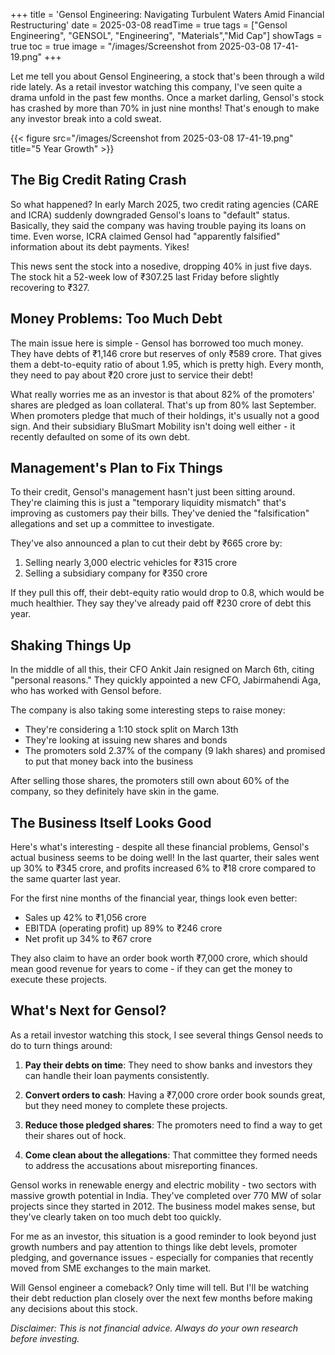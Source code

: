 +++
title = 'Gensol Engineering: Navigating Turbulent Waters Amid Financial Restructuring'
date = 2025-03-08
readTime = true
tags = ["Gensol Engineering", "GENSOL", "Engineering", "Materials","Mid Cap"]
showTags = true
toc = true
image = "/images/Screenshot from 2025-03-08 17-41-19.png"
+++


Let me tell you about Gensol Engineering, a stock that's been through a wild ride lately. As a retail investor watching this company, I've seen quite a drama unfold in the past few months. Once a market darling, Gensol's stock has crashed by more than 70% in just nine months! That's enough to make any investor break into a cold sweat.

{{< figure src="/images/Screenshot from 2025-03-08 17-41-19.png" title="5 Year Growth" >}}

## The Big Credit Rating Crash

So what happened? In early March 2025, two credit rating agencies (CARE and ICRA) suddenly downgraded Gensol's loans to "default" status. Basically, they said the company was having trouble paying its loans on time. Even worse, ICRA claimed Gensol had "apparently falsified" information about its debt payments. Yikes!

This news sent the stock into a nosedive, dropping 40% in just five days. The stock hit a 52-week low of ₹307.25 last Friday before slightly recovering to ₹327.

## Money Problems: Too Much Debt

The main issue here is simple - Gensol has borrowed too much money. They have debts of ₹1,146 crore but reserves of only ₹589 crore. That gives them a debt-to-equity ratio of about 1.95, which is pretty high. Every month, they need to pay about ₹20 crore just to service their debt!

What really worries me as an investor is that about 82% of the promoters' shares are pledged as loan collateral. That's up from 80% last September. When promoters pledge that much of their holdings, it's usually not a good sign. And their subsidiary BluSmart Mobility isn't doing well either - it recently defaulted on some of its own debt.

## Management's Plan to Fix Things

To their credit, Gensol's management hasn't just been sitting around. They're claiming this is just a "temporary liquidity mismatch" that's improving as customers pay their bills. They've denied the "falsification" allegations and set up a committee to investigate.

They've also announced a plan to cut their debt by ₹665 crore by:
1. Selling nearly 3,000 electric vehicles for ₹315 crore
2. Selling a subsidiary company for ₹350 crore

If they pull this off, their debt-equity ratio would drop to 0.8, which would be much healthier. They say they've already paid off ₹230 crore of debt this year.

## Shaking Things Up

In the middle of all this, their CFO Ankit Jain resigned on March 6th, citing "personal reasons." They quickly appointed a new CFO, Jabirmahendi Aga, who has worked with Gensol before.

The company is also taking some interesting steps to raise money:
- They're considering a 1:10 stock split on March 13th
- They're looking at issuing new shares and bonds
- The promoters sold 2.37% of the company (9 lakh shares) and promised to put that money back into the business

After selling those shares, the promoters still own about 60% of the company, so they definitely have skin in the game.

## The Business Itself Looks Good

Here's what's interesting - despite all these financial problems, Gensol's actual business seems to be doing well! In the last quarter, their sales went up 30% to ₹345 crore, and profits increased 6% to ₹18 crore compared to the same quarter last year.

For the first nine months of the financial year, things look even better:
- Sales up 42% to ₹1,056 crore
- EBITDA (operating profit) up 89% to ₹246 crore
- Net profit up 34% to ₹67 crore

They also claim to have an order book worth ₹7,000 crore, which should mean good revenue for years to come - if they can get the money to execute these projects.

## What's Next for Gensol?

As a retail investor watching this stock, I see several things Gensol needs to do to turn things around:

1. **Pay their debts on time**: They need to show banks and investors they can handle their loan payments consistently.

2. **Convert orders to cash**: Having a ₹7,000 crore order book sounds great, but they need money to complete these projects.

3. **Reduce those pledged shares**: The promoters need to find a way to get their shares out of hock.

4. **Come clean about the allegations**: That committee they formed needs to address the accusations about misreporting finances.

Gensol works in renewable energy and electric mobility - two sectors with massive growth potential in India. They've completed over 770 MW of solar projects since they started in 2012. The business model makes sense, but they've clearly taken on too much debt too quickly.

For me as an investor, this situation is a good reminder to look beyond just growth numbers and pay attention to things like debt levels, promoter pledging, and governance issues - especially for companies that recently moved from SME exchanges to the main market.

Will Gensol engineer a comeback? Only time will tell. But I'll be watching their debt reduction plan closely over the next few months before making any decisions about this stock.

*Disclaimer: This is not financial advice. Always do your own research before investing.*
